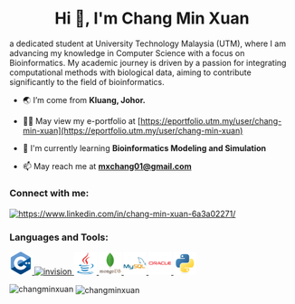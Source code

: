 <!-- ### Hi there 👋 I'm Chang Min Xuan

**ChangMinXuan/ChangMinXuan** is a ✨ _special_ ✨ repository because its `README.md` (this file) appears on your GitHub profile.
Here are some ideas to get you started:
- 🔭 I’m currently working on ...
- 🌱 I’m currently learning ...
- 👯 I’m looking to collaborate on ...
- 🤔 I’m looking for help with ...
- 💬 Ask me about ...
- 📫 How to reach me: ...
- 😄 Pronouns: ...
- ⚡ Fun fact: ...
a dedicated student at University Technology Malaysia (UTM), where I am advancing my knowledge in Computer Science with a focus on Bioinformatics. My academic journey is driven by a passion for integrating computational methods with biological data, aiming to contribute significantly to the field of bioinformatics.![image](https://github.com/ChangMinXuan/ChangMinXuan/assets/93248627/bb32fc7f-c253-425e-af72-ab0e4c305e03)
-->

<h1 align="center">Hi 👋, I'm Chang Min Xuan</h1>
a dedicated student at University Technology Malaysia (UTM), where I am advancing my knowledge in Computer Science with a focus on Bioinformatics. My academic journey is driven by a passion for integrating computational methods with biological data, aiming to contribute significantly to the field of bioinformatics.

- 🌏 I’m come from **Kluang, Johor.**

- 👨‍💻 May view my e-portfolio at [https://eportfolio.utm.my/user/chang-min-xuan](https://eportfolio.utm.my/user/chang-min-xuan)

- 📝 I'm currently learning **Bioinformatics Modeling and Simulation**

- 📫 May reach me at **mxchang01@gmail.com**

<h3 align="left">Connect with me:</h3>
<p align="left">
<a href="https://linkedin.com/in/https://www.linkedin.com/in/chang-min-xuan-6a3a02271/" target="blank"><img align="center" src="https://raw.githubusercontent.com/rahuldkjain/github-profile-readme-generator/master/src/images/icons/Social/linked-in-alt.svg" alt="https://www.linkedin.com/in/chang-min-xuan-6a3a02271/" height="30" width="40" /></a>
</p>

<h3 align="left">Languages and Tools:</h3>
<p align="left"> <a href="https://www.w3schools.com/cpp/" target="_blank" rel="noreferrer"> <img src="https://raw.githubusercontent.com/devicons/devicon/master/icons/cplusplus/cplusplus-original.svg" alt="cplusplus" width="40" height="40"/> </a> <a href="https://www.invisionapp.com/" target="_blank" rel="noreferrer"> <img src="https://www.vectorlogo.zone/logos/invisionapp/invisionapp-icon.svg" alt="invision" width="40" height="40"/> </a> <a href="https://www.java.com" target="_blank" rel="noreferrer"> <img src="https://raw.githubusercontent.com/devicons/devicon/master/icons/java/java-original.svg" alt="java" width="40" height="40"/> </a> <a href="https://www.mongodb.com/" target="_blank" rel="noreferrer"> <img src="https://raw.githubusercontent.com/devicons/devicon/master/icons/mongodb/mongodb-original-wordmark.svg" alt="mongodb" width="40" height="40"/> </a> <a href="https://www.mysql.com/" target="_blank" rel="noreferrer"> <img src="https://raw.githubusercontent.com/devicons/devicon/master/icons/mysql/mysql-original-wordmark.svg" alt="mysql" width="40" height="40"/> </a> <a href="https://www.oracle.com/" target="_blank" rel="noreferrer"> <img src="https://raw.githubusercontent.com/devicons/devicon/master/icons/oracle/oracle-original.svg" alt="oracle" width="40" height="40"/> </a> <a href="https://www.python.org" target="_blank" rel="noreferrer"> <img src="https://raw.githubusercontent.com/devicons/devicon/master/icons/python/python-original.svg" alt="python" width="40" height="40"/> </a> 

<p><img align="left" src="https://github-readme-stats.vercel.app/api/top-langs?username=changminxuan&show_icons=true&theme=tokyonight&locale=en&layout=compact" alt="changminxuan" /></p>

<p>&nbsp;<img align="center" src="https://github-readme-stats.vercel.app/api?username=changminxuan&show_icons=true&theme=radical&locale=en" alt="changminxuan" /></p>
